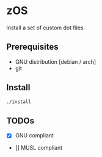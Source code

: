 # zOS 

Install a set of custom dot files

## Prerequisites
 - GNU distribution [debian / arch]
 - git 

## Install
```sh
./install
```

## TODOs
 - [x] GNU compliant
 - [] MUSL compliant